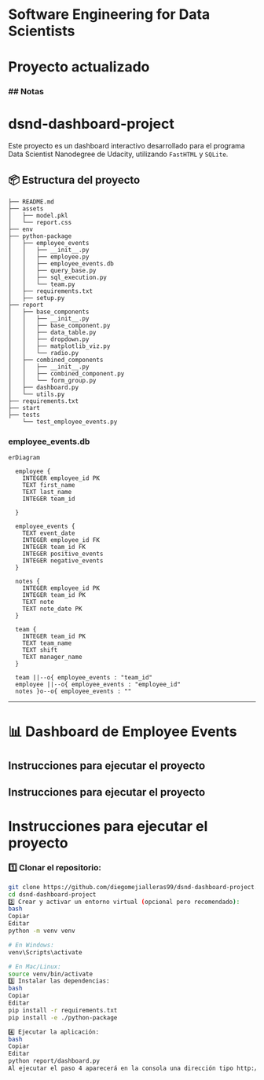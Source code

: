 
# Software Engineering for Data Scientists 
# Proyecto actualizado

### ## Notas 
# dsnd-dashboard-project

Este proyecto es un dashboard interactivo desarrollado para el programa Data Scientist Nanodegree de Udacity, utilizando `FastHTML` y `SQLite`.

## 📦 Estructura del proyecto
```
├── README.md
├── assets
│   ├── model.pkl
│   └── report.css
├── env
├── python-package
│   ├── employee_events
│   │   ├── __init__.py
│   │   ├── employee.py
│   │   ├── employee_events.db
│   │   ├── query_base.py
│   │   ├── sql_execution.py
│   │   └── team.py
│   ├── requirements.txt
│   ├── setup.py
├── report
│   ├── base_components
│   │   ├── __init__.py
│   │   ├── base_component.py
│   │   ├── data_table.py
│   │   ├── dropdown.py
│   │   ├── matplotlib_viz.py
│   │   └── radio.py
│   ├── combined_components
│   │   ├── __init__.py
│   │   ├── combined_component.py
│   │   └── form_group.py
│   ├── dashboard.py
│   └── utils.py
├── requirements.txt
├── start
├── tests
    └── test_employee_events.py
```

### employee_events.db

```mermaid
erDiagram

  employee {
    INTEGER employee_id PK
    TEXT first_name
    TEXT last_name
    INTEGER team_id
    
  }

  employee_events {
    TEXT event_date
    INTEGER employee_id FK
    INTEGER team_id FK
    INTEGER positive_events
    INTEGER negative_events
  }

  notes {
    INTEGER employee_id PK
    INTEGER team_id PK
    TEXT note
    TEXT note_date PK
  }

  team {
    INTEGER team_id PK
    TEXT team_name
    TEXT shift
    TEXT manager_name
  }

  team ||--o{ employee_events : "team_id"
  employee ||--o{ employee_events : "employee_id"
  notes }o--o{ employee_events : ""
```


---


# 📊 Dashboard de Employee Events

## Instrucciones para ejecutar el proyecto

## Instrucciones para ejecutar el proyecto

# Instrucciones para ejecutar el proyecto

### 1️⃣ Clonar el repositorio:
```bash
git clone https://github.com/diegomejialleras99/dsnd-dashboard-project.git
cd dsnd-dashboard-project
2️⃣ Crear y activar un entorno virtual (opcional pero recomendado):
bash
Copiar
Editar
python -m venv venv

# En Windows:
venv\Scripts\activate

# En Mac/Linux:
source venv/bin/activate
3️⃣ Instalar las dependencias:
bash
Copiar
Editar
pip install -r requirements.txt
pip install -e ./python-package

4️⃣ Ejecutar la aplicación:
bash
Copiar
Editar
python report/dashboard.py
Al ejecutar el paso 4 aparecerá en la consola una dirección tipo http://0.0.0.0:5001/ que puedes abrir en tu navegador para ver el dashboard funcionando.

